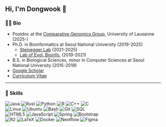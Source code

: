 ## Hi, I'm Dongwook 👋

### 👨‍💻 Bio
 * Postdoc at the [Comparative Genomics Group](https://lab.dessimoz.org), University of Lausanne (2025-)
 * Ph.D. in Bioinformatics at Seoul National University (2019-2025)
   * [Steinegger Lab](https://steineggerlab.com) (2021-2025)
   * [Lab of Evol. Bioinfo.](http://leb.snu.ac.kr) (2019-2021)
 * B.S. in Biological Sciences, minor in Computer Sciences at Seoul National University (2015-2019)
 * [Google Scholar](https://scholar.google.com/citations?user=1RUFYWQAAAAJ)
 * [Curriculum Vitae](https://github.com/endixk/personal-cv/blob/main/CV_dongwook_kim.pdf)

<hr>

### 💪 Skills

![Java](https://img.shields.io/badge/Java-FFFFFF?style=flat-square&logo=openjdk&logoColor=black)
![Rust](https://img.shields.io/badge/Rust-000000?style=flat-square&logo=rust&logoColor=white)
![Python](https://img.shields.io/badge/Python-3776AB?style=flat-square&logo=python&logoColor=white)
![R](https://img.shields.io/badge/R-276DC3?style=flat-square&logo=r&logoColor=white)
![C++](https://img.shields.io/badge/C++-00599C?style=flat-square&logo=cplusplus&logoColor=white)
![C](https://img.shields.io/badge/C-A8B9CC?style=flat-square&logo=c&logoColor=black)
<br>
![Linux](https://img.shields.io/badge/Linux-FCC624?style=flat-square&logo=linux&logoColor=black)
![Ubuntu](https://img.shields.io/badge/Ubuntu-E95420?style=flat-square&logo=ubuntu&logoColor=white)
![Bash](https://img.shields.io/badge/Bash-4EAA25?style=flat-square&logo=gnubash&logoColor=white)
![Git](https://img.shields.io/badge/Git-F05032?style=flat-square&logo=git&logoColor=white)
![SQL](https://img.shields.io/badge/SQL-003545?style=flat-square&logo=mariadb&logoColor=white)
<br>
![HTML5](https://img.shields.io/badge/HTML-E32F26?style=flat-square&logo=html5&logoColor=white)
![JavaScript](https://img.shields.io/badge/JavaScript-F7DF1E?style=flat-square&logo=javascript&logoColor=black)
![Spring](https://img.shields.io/badge/Spring-6DB33F?style=flat-square&logo=spring&logoColor=white)
![Bootstrap](https://img.shields.io/badge/Bootstrap-7952B3?style=flat-square&logo=bootstrap&logoColor=white)
<br>
![R2](https://img.shields.io/badge/R2-F38020?style=flat-square&logo=cloudflare&logoColor=white)
![LaTeX](https://img.shields.io/badge/LaTeX-008080?style=flat-square&logo=latex&logoColor=white)
![Docker](https://img.shields.io/badge/Docker-2496ED?style=flat-square&logo=docker&logoColor=white)
![Nextflow](https://img.shields.io/badge/Nextflow-0DC09D?style=flat-square&logo=nextflow&logoColor=white)
![Figma](https://img.shields.io/badge/Figma-F24E1E?style=flat-square&logo=figma&logoColor=white)

<!--hr>

### 📊 GitHub Stats
![Stats](https://github-readme-stats.vercel.app/api?username=endixk&count_private=true&show_icons=true&theme=github_dark&hide_border=true&include_all_commits=true&custom_title=GitHub%20Stats&hide_rank=true)
![Langs](https://github-readme-stats.vercel.app/api/top-langs/?username=endixk&theme=github_dark&layout=compact&hide_border=true)

<!--hr>
### 📌 Pinned
<a href="https://github.com/endixk/ezaai">
  <img align="center" src="https://github-readme-stats.vercel.app/api/pin/?username=endixk&repo=ezaai&theme=github_dark" />
</a>
<a href="https://github.com/anuraghazra/convoychat">
  <img align="center" src="https://github-readme-stats.vercel.app/api/pin/?username=steineggerlab&repo=ufcg&theme=github_dark" />
</a -->

